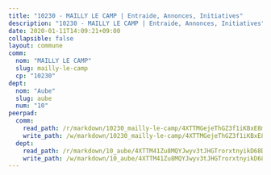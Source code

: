 ```yaml
---
title: "10230 - MAILLY LE CAMP | Entraide, Annonces, Initiatives"
description: "10230 - MAILLY LE CAMP | Entraide, Annonces, Initiatives"
date: 2020-01-11T14:09:21+09:00
collapsible: false
layout: commune
comm:
  nom: "MAILLY LE CAMP"
  slug: mailly-le-camp
  cp: "10230"
dept:
  nom: "Aube"
  slug: aube
  num: "10"
peerpad:
  comm:
    read_path: /r/markdown/10230_mailly-le-camp/4XTTMGejeThGZ3f1iKBxE8mqUYp89EavisM2yNagbSrkMhsGg
    write_path: /w/markdown/10230_mailly-le-camp/4XTTMGejeThGZ3f1iKBxE8mqUYp89EavisM2yNagbSrkMhsGg-K3TgTdqeJwyFWtnvcJ5Drpru5odceNUvBn1zgdbT5K5TuQpwDxozYUbpWxqCvYrfhTS1nVRFL9zhTDcUtRAyF14MWZXWM5sSxjrJAZr4yyi2HLVTfWHHMFH9YGB1KsmMqiZUja7v
  dept:
    read_path: /r/markdown/10_aube/4XTTM41Zu8MQYJwyv3tJHGTrorxtnyikD68DsVemyiZk3ThMz
    write_path: /w/markdown/10_aube/4XTTM41Zu8MQYJwyv3tJHGTrorxtnyikD68DsVemyiZk3ThMz-K3TgTmGUJaeXhcyrKr3gXoqmq82GkfYoTwSCbr39jXo2qoiz4eMZ1zWf94tEK8PkgCEQwZ6j878iec7q7nyW22BbTVtKr2C3mJwkjMoqhPxRA9brvyfx2cZBiMVgJntTtrf7GrDW
---
```


